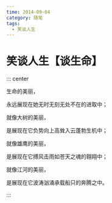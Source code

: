 ```yaml
---
time: 2014-09-04
category: 随笔
tags:
  - 笑谈人生
---
```


# 笑谈人生【谈生命】

::: center

生命的美丽，

永远展现在她无时无刻无处不在的进取中；

就像大树的美丽，

是展现在它负势向上高耸入云蓬勃生机中；

就像雄鹰的美丽，

是展现在它搏风击雨如苍天之魂的翱翔中；

就像江河的美丽，

是展现在它波涛汹涌承载船只的奔腾之中。

:::
